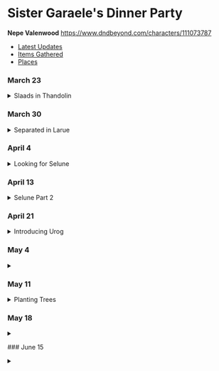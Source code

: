 # Sister Garaele's Dinner Party

**Nepe Valenwood**  https://www.dndbeyond.com/characters/111073787

- [Latest Updates](#eof)
- [Items Gathered](https://github.com/lkemery/Nepe/blob/main/items.md#items-gathered)
- [Places](places.md)


### March 23
<details>
<summary> Slaads in Thandolin </summary>

```
Aspen Casted Divination with Poor Rustle and saw a battle where Nepe and Balazar almost Die.
Based on the vision we're going to appeal to Selune to help us with the upcoming battle.
We see Slaad Tracks into Thandolin. Then they turn into regular tracks size of regular men into town.
We check with Tolbin at the Stonhill in regarding the strangers. He mentions Harbon left and came back.
A Slaad took over Harbon's form!
Outisde in Harbon Westors shed, he returns to slaad form. Casted Fireball on the Slaad and destroy the slaad.
Killed the Gray, Red and Death Slaad in Thandolin
We have a long Rest after the battle
Town is missing the tavern boy.
We take off to Silver Moon to see if we can talk/commune with Selune.
Aspen Lands on a path in trees similar to the ones in the Book Lore of Larue.
Balazar in edge of cave above the forest.
I wound up in the place where we Long rested in the Book Lore of Larue.
```

</details>


### March 30
<details>
<summary>Separated in Larue</summary>

```
All characters separated in Larue. 

Balazar in cave lost bag of holding, has Nepe's cloak and Aspens staff

Found's Nepe's Lute
Edge of the stream, with Aspens cloak and and missing my bracelet. 
Nepe find the bag of holding. I start walking back towards the Great Elm tree.
Aspen missing bracelet and cloak, she finds balazars weapons.
Killed a Berzerker and add great axe added to bag of holding
Aspen and Nepe Meet up and find Varys and Sarlel
Hen egg size garnet, amethyst, aquamarine, pink tourmaline, ...., ....
- Boat Use: Shrimpkin - row open fold
Picking up crystal quarts
Small stack of uncut gems.

Took a short Rest
```

</details>


### April 4
<details>
<summary> Looking for Selune </summary>

```
Attacked By ghasts 

Malaar tells to leave as we land on the island
We find 600 pea sized garnets. 

We fight 

Gargoyles 
Dao 
Behir: https://www.dndbeyond.com/monsters/16804-behir
- Neep got swallowed and killed by the Behir
- saved by balazar

The bile from the Behir is good for polychrome potion.  We bottle two, great for changing your colors.  
We find the Avatar of Selune.  
We rest in the tiny hut with the Avatar. 
```

</details> 

### April 13 
<details> 
<summary>Selune Part 2</summary>

```
So Aspen went ahead with the Avatar and scouted before they left to meet up with Selune

Found a duck boat 
- "waddle" is word for forward
- "quack" word for stop
- The rudder allow for stearing

I pickup up Balazar and we go to the next room where Nepe messes with a Cloaker. 
https://www.dndbeyond.com/monsters/16826-cloaker

Balazar got hit by the brown note.  Pooped his pants 
Nepe and Balazar are frightened

Take the duck boat to an area we couldn't explore before. 

We find 4 baskalisks with a peice of the axe. Kill all 4. 

https://www.dndbeyond.com/monsters/16801-basilisk

Found the googles "Eyes of Minute Seeing".  
+advantange of investigation while examining 

After killing the Trolls under one bed: 
- greater healing potion
- quiver of 20 silvered arrows
- Gnome sized Wooden set of dentures with mother of perls. 

Under the second bed: 
- Sack of 120G 900s 
- Found other peice of axe 

Under third bed: 
- 4 gems unknown

8 bezerkers fought but 5 were enclosed in a bead of force.  (have 2 left)
https://www.dndbeyond.com/magic-items/4583-bead-of-force

- 3 Pickaxes of Force ( +2 strength modifiers )
```

</details> 

### April 21 
<details> 
<summary>Introducing Urog</summary>

```
Aspen is back with Sarel who absorbs the unicorn and turns into Selune.  

Varis explained to Selune what kind of trouble our party.   

Balazar get his axed fixed.  

Selune asks us to seal off the Underdark and put Varyis on the Throne.  

Large Half Orc Berzerker wearing Armor and has a Long Lance.  His name is Urog DaBub.  

We take a long rest.  

Varis teleports us back to Stone Hill Inn, but we travel back to Trancendor Mannor. 

We meet the Fighter Hafling Bruce who can turn into a Giant.  

However we know there are two more slaads left.  A Blue and a Green Slaads are still on the Loose.  

Falcons Hunting Lodge has a bunch of Orcs  

We are teleported to Falcons hunting lodge to help. 

We killed abunch of orcs and found out that Lord Never hired these Orcs to be apart of his army.  

Selune is trying trying to close the underdark with a Ent Tree

```

</details> 


### May 4 
<details>
<summary></summary>
</details> 

### May 11
<details>
<summary>Planting Trees</summary>

```
Varis Transports the party to Neverwinter Library (House of Knowledge).
Party planted an Ent tree in the library grounds to seal off the underdark
Party planted an Ent tree in the graveyard, fought skeletons and bone monsters
Party planted an Ent tree in Chasm District, fought 3 assassins
Party took a long rest at the Library.
```

</details>

### May 18 
<details>
<summary></summary>

```
Party planted an Ent tree in the back of the castle and was attacked by monsters
Party planted an Ent tree in the front of the castle and was attacked by 9 knights and a dark paladin...party nearly died, Urag died.
Lissett and Allessaria emerge from the castle as Varis and Selune enter castle grounds.
Varis accidentally killed Lissett and Allessaria with a fireball.
```
</details>

<a id="eof"> ### June 15 </a>
<details>
<summary></summary>

```

```
</details>













